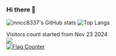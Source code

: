 ### Hi there 👋
![mncc8337's GitHub stats](https://github-readme-stats.vercel.app/api?username=mncc8337)
![Top Langs](https://github-readme-stats.vercel.app/api/top-langs/?username=mncc8337)

Visitors count started from Nov 23 2024<br>
![](https://count.getloli.com/@mncc8337-github-readme)<br>
<a href="https://info.flagcounter.com/0Bdt"><img src="https://s01.flagcounter.com/count2/0Bdt/bg_EEEEEE/txt_111111/border_CCCCCC/columns_2/maxflags_10/viewers_0/labels_0/pageviews_0/flags_0/percent_0/" alt="Flag Counter"></a>
